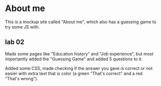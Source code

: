 # About me

This is a mockup site called "About me", which also has a guessing game to try some JS with.

## lab 02

Made some pages like "Education history" and "Job experience", but most importantly added the "Guessing Game" and added 5 questions to it.

Added some CSS, made checking if the answer you gave is correct or not easier with extra text that is color (a green "That's correct" and a red "That's wrong").
